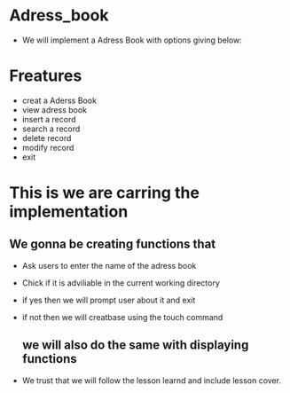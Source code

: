 # Adress_book
- We will implement a Adress Book with options giving below:
# Freatures 
+ creat a Aderss Book
+ view adress book
+ insert a record
+ search a record
+ delete record
+ modify record
+ exit

# This is we are carring the implementation

## We gonna be creating functions that
- Ask users to enter the name of the adress book
- Chick if it is adviliable in the current working directory
- if yes then we will prompt user about it and exit
- if not then we will creatbase using the touch command
  ## we will also do the same with displaying functions

- We trust that we will follow the lesson learnd and include lesson cover.
